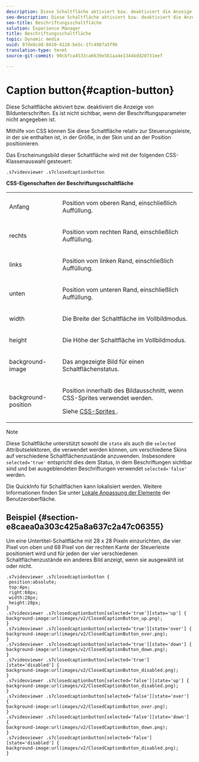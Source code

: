 ```yaml
---
description: Diese Schaltfläche aktiviert bzw. deaktiviert die Anzeige von Bildunterschriften. Es ist nicht sichtbar, wenn der Beschriftungsparameter nicht angegeben ist.
seo-description: Diese Schaltfläche aktiviert bzw. deaktiviert die Anzeige von Bildunterschriften. Es ist nicht sichtbar, wenn der Beschriftungsparameter nicht angegeben ist.
seo-title: Beschriftungsschaltfläche
solution: Experience Manager
title: Beschriftungsschaltfläche
topic: Dynamic media
uuid: 97de8cdd-8410-4128-be5c-1fc4987a5f96
translation-type: tm+mt
source-git-commit: 90cbfca4533ca6639e561aa4e1344bdd20731eef

---
```



# Caption button{#caption-button}

Diese Schaltfläche aktiviert bzw. deaktiviert die Anzeige von Bildunterschriften. Es ist nicht sichtbar, wenn der Beschriftungsparameter nicht angegeben ist.

<!--<a id="section_061E550C1C1D4DB2BD663A898895B38C"></a>-->

Mithilfe von CSS können Sie diese Schaltfläche relativ zur Steuerungsleiste, in der sie enthalten ist, in der Größe, in der Skin und an der Position positionieren.

Das Erscheinungsbild dieser Schaltfläche wird mit der folgenden CSS-Klassenauswahl gesteuert:

```
.s7videoviewer .s7closedcaptionbutton
```

**CSS-Eigenschaften der Beschriftungsschaltfläche**

<table id="table_C48C56E696304C9BAFEE71BA9EA9A174"> 
 <tbody> 
  <tr> 
   <td colname="col1"> <p> <span class="codeph"> Anfang </span> </p> </td> 
   <td colname="col2"> <p> Position vom oberen Rand, einschließlich Auffüllung. </p> </td> 
  </tr> 
  <tr> 
   <td colname="col1"> <p> <span class="codeph"> rechts </span> </p> </td> 
   <td colname="col2"> <p> Position vom rechten Rand, einschließlich Auffüllung. </p> </td> 
  </tr> 
  <tr> 
   <td colname="col1"> <p> <span class="codeph"> links </span> </p> </td> 
   <td colname="col2"> <p> Position vom linken Rand, einschließlich Auffüllung. </p> </td> 
  </tr> 
  <tr> 
   <td colname="col1"> <p> <span class="codeph"> unten </span> </p> </td> 
   <td colname="col2"> <p>Position vom unteren Rand, einschließlich Auffüllung. </p> </td> 
  </tr> 
  <tr> 
   <td colname="col1"> <p> <span class="codeph"> width </span> </p> </td> 
   <td colname="col2"> <p> Die Breite der Schaltfläche im Vollbildmodus. </p> </td> 
  </tr> 
  <tr> 
   <td colname="col1"> <p> <span class="codeph"> height </span> </p> </td> 
   <td colname="col2"> <p>Die Höhe der Schaltfläche im Vollbildmodus. </p> </td> 
  </tr> 
  <tr> 
   <td colname="col1"> <p> <span class="codeph"> background-image </span> </p> </td> 
   <td colname="col2"> <p> Das angezeigte Bild für einen Schaltflächenstatus. </p> </td> 
  </tr> 
  <tr> 
   <td colname="col1"> <p> <span class="codeph"> background-position </span> </p> </td> 
   <td colname="col2"> <p> Position innerhalb des Bildausschnitt, wenn CSS-Sprites verwendet werden. </p> <p>Siehe <a href="../../../c-html5-s7-aem-asset-viewers/c-html5-video-reference/c-html5-video-viewer-20-customizingviewer/c-html5-video-viewer-20-customizingviewer.md#section-9b6d8d601cb441d08214dada7bb4eddc" format="dita" scope="local"> CSS-Sprites </a>. </p> </td> 
  </tr> 
 </tbody> 
</table>

>[!NOTE]
>
>Diese Schaltfläche unterstützt sowohl die `state` als auch die `selected` Attributselektoren, die verwendet werden können, um verschiedene Skins auf verschiedene Schaltflächenzustände anzuwenden. Insbesondere `selected='true'` entspricht dies dem Status, in dem Beschriftungen sichtbar sind und bei ausgeblendeten Beschriftungen verwendet `selected='false'` werden.

Die QuickInfo für Schaltflächen kann lokalisiert werden. Weitere Informationen finden Sie unter [Lokale Anpassung der Elemente](../../../c-html5-s7-aem-asset-viewers/c-html5-video-reference/r-html5-video-viewer-20-localization.md#concept-1d5ca2d8480f4064a51eddba13940aad) der Benutzeroberfläche.

## Beispiel {#section-e8caea0a303c425a8a637c2a47c06355}

Um eine Untertitel-Schaltfläche mit 28 x 28 Pixeln einzurichten, die vier Pixel von oben und 68 Pixel von der rechten Kante der Steuerleiste positioniert wird und für jeden der vier verschiedenen Schaltflächenzustände ein anderes Bild anzeigt, wenn sie ausgewählt ist oder nicht.

```
.s7videoviewer .s7closedcaptionbutton { 
 position:absolute; 
 top:4px; 
 right:68px; 
 width:28px; 
 height:28px; 
} 
.s7videoviewer .s7closedcaptionbutton[selected='true'][state='up'] { 
background-image:url(images/v2/ClosedCaptionButton_up.png); 
} 
.s7videoviewer .s7closedcaptionbutton[selected='true'][state='over'] { 
background-image:url(images/v2/ClosedCaptionButton_over.png); 
} 
.s7videoviewer .s7closedcaptionbutton[selected='true'][state='down'] { 
background-image:url(images/v2/ClosedCaptionButton_down.png); 
} 
.s7videoviewer .s7closedcaptionbutton[selected='true'][state='disabled'] { 
background-image:url(images/v2/ClosedCaptionButton_disabled.png); 
} 
.s7videoviewer .s7closedcaptionbutton[selected='false'][state='up'] { 
background-image:url(images/v2/ClosedCaptionButton_disabled.png); 
} 
.s7videoviewer .s7closedcaptionbutton[selected='false'][state='over'] { 
background-image:url(images/v2/ClosedCaptionButton_over.png); 
} 
.s7videoviewer .s7closedcaptionbutton[selected='false'][state='down'] { 
background-image:url(images/v2/ClosedCaptionButton_down.png); 
} 
.s7videoviewer .s7closedcaptionbutton[selected='false'][state='disabled'] { 
background-image:url(images/v2/ClosedCaptionButton_disabled.png);  
}
```

